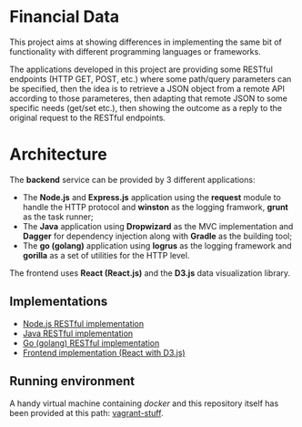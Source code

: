 # Financial Data

This project aims at showing differences in implementing the same bit of functionality with different programming languages or frameworks.

The applications developed in this project are providing some RESTful endpoints (HTTP GET, POST, etc.) where some path/query parameters can be specified, then the idea is to retrieve a JSON object from a remote API according to those parameteres, then adapting that remote JSON to some specific needs (get/set etc.), 
then showing the outcome as a reply to the original request to the RESTful endpoints.

# Architecture

The __backend__ service can be provided by 3 different applications:

 - The __Node.js__  and __Express.js__ application using the __request__ module to handle the HTTP protocol and __winston__ as the logging framwork, __grunt__ as the task runner;
 - The __Java__ application using __Dropwizard__ as the MVC implementation and __Dagger__ for dependency injection along with __Gradle__ as the building tool;
 - The __go (golang)__ application using __logrus__ as the logging framework and __gorilla__ as a set of utilities for the HTTP level.

 The frontend uses __React (React.js)__ and the __D3.js__ data visualization library.

## Implementations

* [Node.js RESTful implementation](./node-implementation)
* [Java RESTful implementation](./java-implementation)
* [Go (golang) RESTful implementation](./go-implementation)
* [Frontend implementation (React with D3.js)](./frontend-js-implementation)

## Running environment

A handy virtual machine containing _docker_ and this repository itself has been provided at this path: [vagrant-stuff](./vagrant-stuff).

